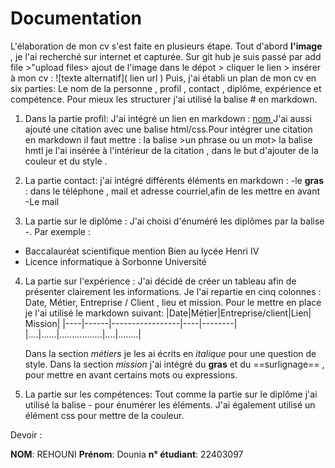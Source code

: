 # Documentation 
L'élaboration de mon cv s'est faite en plusieurs étape. 
Tout d'abord **l'image** , je l'ai recherché sur internet et  capturée. Sur git hub je suis passé par add file >"upload files> ajout de l'image dans le dépot > cliquer le lien > insérer à mon cv : ![texte alternatif]( lien url ) 
Puis, j'ai établi un plan de mon cv en six parties: Le nom de la personne , profil , contact , diplôme,  expérience et compétence. Pour mieux les structurer j'ai utilisé  la balise # en markdown. 
1. Dans la partie profil:
J'ai intégré un lien en markdown : 
[nom ](url)
J'ai aussi ajouté une citation avec une balise html/css.Pour intégrer une citation en markdown il faut mettre : la balise >un phrase ou un mot> 
la balise hmtl je l'ai insérée à l'intérieur de la citation , dans le but d'ajouter de la couleur et du style . 
3. La partie contact: j'ai intégré différents éléments en markdown :
-le **gras** : dans le téléphone , mail et adresse courriel,afin de les mettre en avant
-Le mail

5. La partie sur le diplôme :
J'ai choisi d'énuméré les diplômes par la balise -.
Par exemple :
 - Baccalauréat scientifique mention Bien au lycée Henri IV
 - Licence informatique à Sorbonne Université 
    
4. La partie sur l'expérience :
    J'ai décidé de créer un tableau afin de présenter clairement les informations. Je l'ai repartie en cinq colonnes : Date, Métier, Entreprise / Client , lieu et mission. Pour le mettre en place je l'ai utilisé le markdown suivant:
    |Date|Métier|Entreprise/client|Lien| Mission|
    |----|------|-----------------|----|--------|
    |....|......|.................|....|........|

    Dans la section _métiers_ je les ai écrits en *italique* pour une question de style.
    Dans la section _mission_ j'ai intégré du **gras** et du ==surlignage== , pour mettre en avant certains  mots ou expressions.
6. La partie sur les compétences: 
Tout comme la partie sur le diplôme j'ai utilisé la balise -  pour énumérer les éléments. J'ai également utilisé  un élément css pour mettre de la couleur.

Devoir : 

**NOM**: REHOUNI 
**Prénom**: Dounia 
**n° étudiant**: 22403097 
